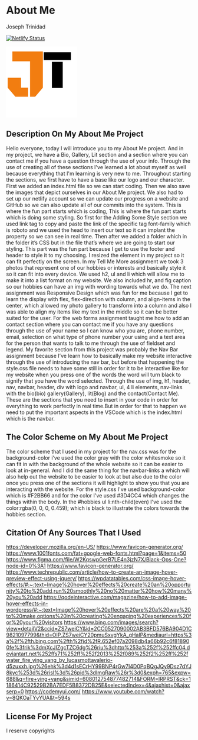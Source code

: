 # About Me


Joseph Trinidad


[![Netlify Status](https://api.netlify.com/api/v1/badges/70ab91a6-cd4c-443c-a540-f116fb4e5cb0/deploy-status)](https://app.netlify.com/sites/upbeat-mayer-903b22/deploys)

![Netlify Status](img/logo-96x96.svg)

## **Description On My About Me Project**

Hello everyone, today I will introduce you to my About Me project. And in my project, we have a Bio, Gallery, Lit section and a section where you can contact me if you have a question through the use of your info. Through the use of creating all of these sections I've learned a lot about myself as well because everything that I'm learning is very new to me. Throughout starting the sections, we first have to have a base like our logo and our character. First we added an index.html file so we can start coding. Then we also save the images that depict ourselves in our About Me project. We also had to set up our netlify account so we can update our progress on a website and GitHub so we can also update all of our commits into the system. 
This is where the fun part starts which is coding, This is where the fun part starts which is doing some styling. So first for the Adding Some Style section we used link tag to copy and paste the link of the specific tag font-family which is roboto and we used the head to insert our text so it can implant the property so we can see in real time. Then after we added a folder which in the folder it’s CSS but in the file that’s where we are going to start our styling. This part was the fun part because I get to use the footer and header to style it to my choosing. I resized the element in my project so it can fit perfectly on the screen. In my Tell Me More assignment we took 3 photos that represent one of our hobbies or interests and basically style it so it can fit into every device. 
We used h2, ul and li which will allow me to make it into a list format on my website. We also included hr, and fig caption so our hobbies can have an img with wording towards what we do. The next assignment was Responsive Design which was fun for me because I get to learn the display with flex, flex-direction with column, and align-items in the center, which allowed my photo gallery to transform into a column and also I was able to align my items like my text in the middle so it can be better suited for the user. For the web forms assignment taught me how to add an contact section where you can contact me if you have any questions through the use of your name so I can know who you are, phone number, email, selection on what type of phone number your using and a text area for the person that wants to talk to me through the use of fieldset and legend. My favorite section from this project was probably the Nav Bar assignment because I’ve learn how to basically make my website interactive through the use of introducing the nav bar, but before that happening the style.css file needs to have some still in order for it to be interactive like for my website when you press one of the words the word will turn black to signify that you have the word selected. Through the use of img, h1, header, nav, navbar, header, div with logo and navbar, ul, 4 li elements, nav-links with the bio(bio) gallery(Gallery), lit(Blog) and the contact(Contact Me). These are the sections that you need to insert in your code in order for everything to work perfectly in real time.But in order for that to happen we need to put the important aspects in the VSCode which is the index.html which is the navbar.

## **The Color Scheme on My About Me Project** 

The color scheme that I used in my project for the nav.css was for the background-color i’ve used the color gray with the color whitesmoke so it can fit in with the background of the whole website so it can be easier to look at in-general. And I did the same thing for the navbar-links a which will also help out the website to be easier to look at but also due to the color once you press one of the sections it will highlight to show you that you are interacting with the website. For the style.css I've used background-color which is #F2BB66 and for the color I've used #3D4CC4 which changes the things within the body. In the #hobbies ul li:nth-child(even) I've used the color:rgba(0, 0, 0, 0.459); which is black to illustrate the colors towards the hobbies section.

## **Citation Of Any Sources That I Used**
https://developer.mozilla.org/en-US/
https://www.favicon-generator.org/
https://www.1001fonts.com/fat+google-web-fonts.html?page=1&items=50
https://www.figma.com/file/W2KqswpGerB7LE4n3jzN7X/Black-Ops-One?node-id=0%3A1
https://www.favicon-generator.org/
https://www.techrepublic.com/article/how-to-create-an-image-hover-preview-effect-using-jquery/
https://wpdatatables.com/css-image-hover-effects/#:~:text=Image%20hover%20effects%20create%20an%20opportunity%20to%20add,run%20smoothly%20no%20matter%20how%20many%20you%20add
https://qodeinteractive.com/magazine/how-to-add-image-hover-effects-in-wordpress/#:~:text=Image%20hover%20effects%20are%20a%20way%20to%20make,options%20in%20creating%20engaging%20experiences%20for%20your%20visitors
https://www.bing.com/images/search?view=detailV2&ccid=ZS7weiCY&id=2CC0527090002AB3BFD576BA904D1C9821097799&thid=OIP.ZS7weiCY20pmuSxvgYkA_gHaIP&mediaurl=https%3a%2f%2fth.bing.com%2fth%2fid%2fR.652ef07a2098db4a66b92c6f818900fe%3frik%3dmXcJIZgcTZC6dg%26riu%3dhttp%253a%252f%252ffc04.deviantart.net%252ffs71%252ff%252f2013%252f089%252f2%252ff%252fwater_fire_ying_yang_by_lucasmottavalerio-d5zuxxh.jpg%26ehk%3d4d1sECrHY99BNP4rGw7I4D0PqBQgJQy9Dsz7dYJ8kyc%253d%26risl%3d%26pid%3dImgRaw%26r%3d0&exph=765&expw=688&q=fire+ying+yang&simid=608012754877482714&FORM=IRPRST&ck=1186414C92529B2BA7EDF5B8372DB25E&selectedIndex=4&ajaxhist=0&ajaxserp=0
https://codemyui.com/
https://www.youtube.com/watch?v=8QKOaTYvYUA&t=594s

## **License For My Project**

I reserve copyrights














